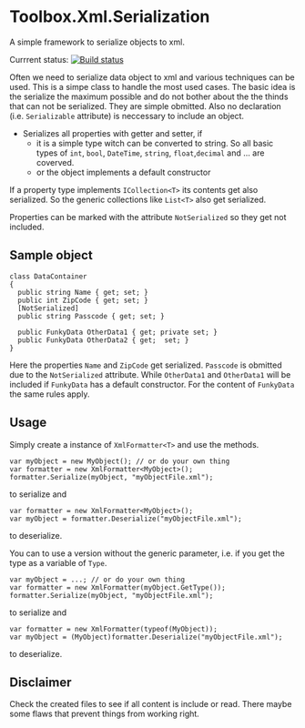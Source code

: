 # Toolbox.Xml.Serialization
A simple framework to serialize objects to xml.

Currrent status: [![Build status](https://ci.appveyor.com/api/projects/status/58yntgqha1wp71vg?svg=true)](https://ci.appveyor.com/project/Calteo/toolbox-xml-serialization)

Often we need to serialize data object to xml and various techniques can be used. This is a simpe class to handle the most used cases. 
The basic idea is the serialize the maximum possible and do not bother about the the thinds that can not be serialized. They are simple obmitted. Also no declaration (i.e. `Serializable` attribute) is neccessary to include an object.

* Serializes all properties with getter and setter, if
  * it is a simple type witch can be converted to string. So all basic types of `int`, `bool`, `DateTime`, `string`, `float`,`decimal` and ... are coverved.
  * or the object implements a default constructor
  
If a property type implements `ICollection<T>` its contents get also serialized. So the generic collections like `List<T>` also get serialized.
  
Properties can be marked with the attribute `NotSerialized` so they get not included.

## Sample object
```
class DataContainer
{   
  public string Name { get; set; }
  public int ZipCode { get; set; }  
  [NotSerialized] 
  public string Passcode { get; set; }
  
  public FunkyData OtherData1 { get; private set; }
  public FunkyData OtherData2 { get;  set; }
}
```
Here the properties `Name` and `ZipCode` get serialized. `Passcode` is obmitted due to the `NotSerialized` attribute. While `OtherData1` and `OtherData1` will be included if `FunkyData` has a default constructor. For the content of `FunkyData` the same rules apply.
    
## Usage

Simply create a instance of `XmlFormatter<T>` and use the methods.
```
var myObject = new MyObject(); // or do your own thing
var formatter = new XmlFormatter<MyObject>();
formatter.Serialize(myObject, "myObjectFile.xml");
```
to serialize and
```
var formatter = new XmlFormatter<MyObject>();
var myObject = formatter.Deserialize("myObjectFile.xml");
```
to deserialize.

You can to use a version without the generic parameter, i.e. if you get the type as a variable of `Type`.
```
var myObject = ...; // or do your own thing
var formatter = new XmlFormatter(myObject.GetType());
formatter.Serialize(myObject, "myObjectFile.xml");
```
to serialize and
```
var formatter = new XmlFormatter(typeof(MyObject));
var myObject = (MyObject)formatter.Deserialize("myObjectFile.xml");
```
to deserialize.

## Disclaimer
Check the created files to see if all content is include or read. There maybe some flaws that prevent things from working right.
